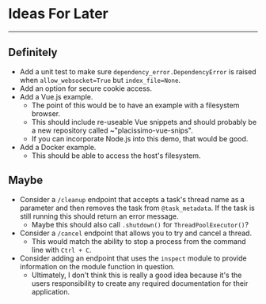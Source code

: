 # Ideas For Later #
-----

## Definitely ##
- Add a unit test to make sure `dependency_error.DependencyError` is raised when `allow_websocket=True` but `index_file=None`.
- Add an option for secure cookie access.
- Add a Vue.js example.
  - The point of this would be to have an example with a filesystem browser.
  - This should include re-useable Vue snippets and should probably be a new repository called ~"placissimo-vue-snips".
  - If you can incorporate Node.js into this demo, that would be good.
- Add a Docker example.
  - This should be able to access the host's filesystem.

## Maybe ##
- Consider a `/cleanup` endpoint that accepts a task's thread name as a parameter and then removes the task from `@task_metadata`. If the task is still running this should return an error message.
  - Maybe this should also call `.shutdown()` for `ThreadPoolExecutor()`?
- Consider a `/cancel` endpoint that allows you to try and cancel a thread.
  - This would match the ability to stop a process from the command line with `Ctrl + C`.
- Consider adding an endpoint that uses the `inspect` module to provide information on the module function in question.
  - Ultimately, I don't think this is really a good idea because it's the users responsibility to create any required documentation for their application.
